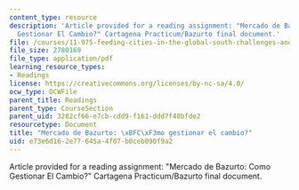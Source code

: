 ```yaml
---
content_type: resource
description: 'Article provided for a reading assignment: "Mercado de Bazurto: Como
  Gestionar El Cambio?" Cartagena Practicum/Bazurto final document.'
file: /courses/11-975-feeding-cities-in-the-global-south-challenges-and-opportunities-for-action-in-cartagena-fall-2009/e73e6d162e77645a4f07b0ceb090f9a2_MIT11_975F09_Final_Report.pdf
file_size: 2780169
file_type: application/pdf
learning_resource_types:
- Readings
license: https://creativecommons.org/licenses/by-nc-sa/4.0/
ocw_type: OCWFile
parent_title: Readings
parent_type: CourseSection
parent_uid: 3282cf66-e7cb-cdd9-f161-ddd7f48bfde2
resourcetype: Document
title: "Mercado de Bazurto: \xBFC\xF3mo gestionar el cambio?"
uid: e73e6d16-2e77-645a-4f07-b0ceb090f9a2
---
```

Article provided for a reading assignment: "Mercado de Bazurto: Como Gestionar El Cambio?" Cartagena Practicum/Bazurto final document.